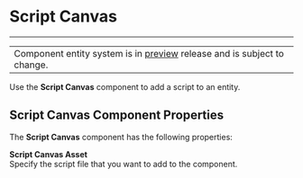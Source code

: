 # Script Canvas<a name="component-script-canvas"></a>


****  

|  | 
| --- |
| Component entity system is in [preview](https://docs.aws.amazon.com/lumberyard/latest/userguide/ly-glos-chap.html#preview) release and is subject to change\.  | 

Use the **Script Canvas** component to add a script to an entity\.

## Script Canvas Component Properties<a name="component-script-canvas-properties"></a>

The **Script Canvas** component has the following properties:

**Script Canvas Asset**  
Specify the script file that you want to add to the component\.